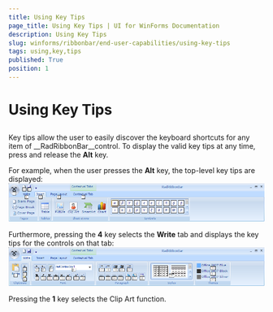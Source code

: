 ```yaml
---
title: Using Key Tips
page_title: Using Key Tips | UI for WinForms Documentation
description: Using Key Tips
slug: winforms/ribbonbar/end-user-capabilities/using-key-tips
tags: using,key,tips
published: True
position: 1
---
```


# Using Key Tips



## 

Key tips allow the user to easily discover the keyboard shortcuts for any item of __RadRibbonBar__control. To display the valid key tips at any time, press and release the __Alt__ key.

For example, when the user presses the __Alt__ key, the top-level key tips are displayed:![ribbonbar-end-user-capabilities-using-key-tips 001](images/ribbonbar-end-user-capabilities-using-key-tips001.png)

Furthermore, pressing the __4__ key selects the __Write__ tab and displays the key tips for the controls on that tab:![ribbonbar-end-user-capabilities-using-key-tips 002](images/ribbonbar-end-user-capabilities-using-key-tips002.png)

Pressing the __1__ key selects the Clip Art function.


